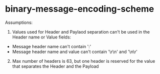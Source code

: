 # binary-message-encoding-scheme

Assumptions:

1. Values used for Header and Paylaod separation can't be used in the Header name or Value fields:
  - Message header name can't contain ':'
  - Message header name and value can't contain '\r\n' and '\n\r\'
2. Max number of headers is 63, but one header is reserved for the value that separates the Header and the Payload

